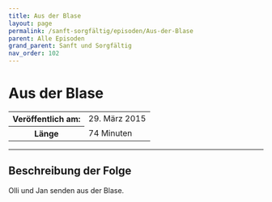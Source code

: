 ```yaml
---
title: Aus der Blase
layout: page
permalink: /sanft-sorgfältig/episoden/Aus-der-Blase
parent: Alle Episoden
grand_parent: Sanft und Sorgfältig
nav_order: 102
---
```


# Aus der Blase
<table class="resp-table dcf-table dcf-table-responsive dcf-table-bordered dcf-table-striped dcf-w-100%">
                    <tbody>
                        <tr>
                            <th scope="row">Veröffentlich am:</th>
                            <td data-label="Veröffentlich am:">29. März 2015</td>
                        </tr>
                        <tr>
                            <th scope="row">Länge </th>
                            <td data-label="Länge ">74 Minuten</td>
                        </tr></tbody>
                </table>

***

## Beschreibung der Folge

<div>
Olli und Jan senden aus der Blase.  
</div>

